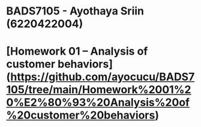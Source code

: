 # BADS7105 - Ayothaya Sriin (6220422004)
# [Homework 01 – Analysis of customer behaviors] (https://github.com/ayocucu/BADS7105/tree/main/Homework%2001%20%E2%80%93%20Analysis%20of%20customer%20behaviors)
